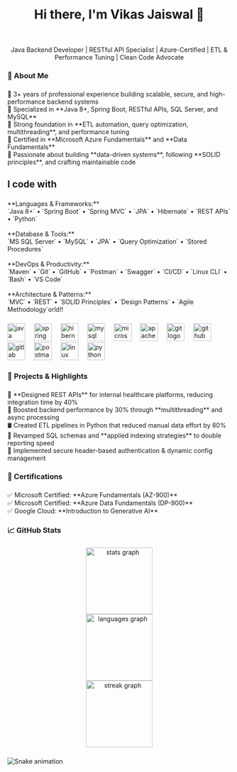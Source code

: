 <h1 align="center">Hi there, I'm Vikas Jaiswal 👋</h1>

###

<br clear="both">

<p align="center">Java Backend Developer | RESTful API Specialist | Azure-Certified | ETL & Performance Tuning | Clean Code Advocate</p>

###

<h3 align="left">💼 About Me</h3>

###

<p align="left">🔹 3+ years of professional experience building scalable, secure, and high-performance backend systems  <br>🔹 Specialized in **Java 8+, Spring Boot, RESTful APIs, SQL Server, and MySQL**  <br>🔹 Strong foundation in **ETL automation, query optimization, multithreading**, and performance tuning  <br>🔹 Certified in **Microsoft Azure Fundamentals** and **Data Fundamentals**  <br>🔹 Passionate about building **data-driven systems**, following **SOLID principles**, and crafting maintainable code</p>

###

<h2 align="left">I code with</h2>

###

<p align="left">**Languages & Frameworks:**  <br>`Java 8+` • `Spring Boot` • `Spring MVC` • `JPA` • `Hibernate` • `REST APIs` • `Python`<br><br>**Database & Tools:**  <br>`MS SQL Server` • `MySQL` • `JPA` • `Query Optimization` • `Stored Procedures`<br><br>**DevOps & Productivity:**  <br>`Maven` • `Git` • `GitHub` • `Postman` • `Swagger` • `CI/CD` • `Linux CLI` • `Bash` • `VS Code`<br><br>**Architecture & Patterns:**  <br>`MVC` • `REST` • `SOLID Principles` • `Design Patterns` • `Agile Methodology`orld!!</p>

###

<div align="left">
  <img src="https://skillicons.dev/icons?i=java" height="40" alt="java logo"  />
  <img width="12" />
  <img src="https://skillicons.dev/icons?i=spring" height="40" alt="spring logo"  />
  <img width="12" />
  <img src="https://skillicons.dev/icons?i=hibernate" height="40" alt="hibernate logo"  />
  <img width="12" />
  <img src="https://skillicons.dev/icons?i=mysql" height="40" alt="mysql logo"  />
  <img width="12" />
  <img src="https://cdn.jsdelivr.net/gh/devicons/devicon/icons/microsoftsqlserver/microsoftsqlserver-plain.svg" height="40" alt="microsoftsqlserver logo"  />
  <img width="12" />
  <img src="https://skillicons.dev/icons?i=maven" height="40" alt="apachemaven logo"  />
  <img width="12" />
  <img src="https://skillicons.dev/icons?i=git" height="40" alt="git logo"  />
  <img width="12" />
  <img src="https://skillicons.dev/icons?i=github" height="40" alt="github logo"  />
  <img width="12" />
  <img src="https://skillicons.dev/icons?i=gitlab" height="40" alt="gitlab logo"  />
  <img width="12" />
  <img src="https://skillicons.dev/icons?i=postman" height="40" alt="postman logo"  />
  <img width="12" />
  <img src="https://skillicons.dev/icons?i=linux" height="40" alt="linux logo"  />
  <img width="12" />
  <img src="https://skillicons.dev/icons?i=py" height="40" alt="python logo"  />
</div>

###

<h3 align="left">🚀 Projects & Highlights</h3>

###

<p align="left">🔧 **Designed REST APIs** for internal healthcare platforms, reducing integration time by 40%<br>🧵 Boosted backend performance by 30% through **multithreading** and async processing<br>🛢️ Created ETL pipelines in Python that reduced manual data effort by 80%<br>🧠 Revamped SQL schemas and **applied indexing strategies** to double reporting speed<br>🔐 Implemented secure header-based authentication & dynamic config management</p>

###

<h3 align="left">📜 Certifications</h3>

###

<p align="left">✅ Microsoft Certified: **Azure Fundamentals (AZ-900)**<br>✅ Microsoft Certified: **Azure Data Fundamentals (DP-900)**<br>✅ Google Cloud: **Introduction to Generative AI**</p>

###

<h3 align="left">📈 GitHub Stats</h3>

###

<div align="center">
  <img src="https://github-readme-stats.vercel.app/api?username=vikas794&hide_title=false&hide_rank=false&show_icons=true&include_all_commits=true&count_private=true&disable_animations=false&theme=onedark&locale=en&hide_border=true&order=1" height="150" alt="stats graph" /> <br>
  <img src="https://github-readme-stats.vercel.app/api/top-langs?username=vikas794&locale=en&hide_title=false&layout=compact&card_width=320&langs_count=5&theme=onedark&hide_border=true&order=2" height="150" alt="languages graph" /> <br>
  <img src="https://streak-stats.demolab.com?user=vikas794&locale=en&mode=daily&theme=onedark&hide_border=true&border_radius=15&date_format=j%20M%5B%20Y%5D&order=3" height="150" alt="streak graph"  />
</div>

###

<img src="https://raw.githubusercontent.com/vikas794/vikas794/output/snake.svg" alt="Snake animation" />

###